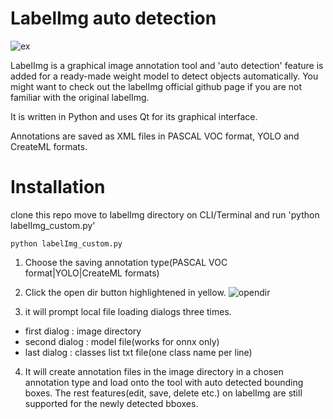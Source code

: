 # LabelImg auto detection 

![ex](https://raw.githubusercontent.com/tzutalin/labelImg/master/demo/demo3.jpg)

LabelImg is a graphical image annotation tool and 'auto detection' feature is added for a ready-made weight model to detect objects automatically. You might want to check out the labelImg official github page if you are not familiar with the original labelImg. 

It is written in Python and uses Qt for its graphical interface.

Annotations are saved as XML files in PASCAL VOC format, YOLO and CreateML formats.

# Installation

clone this repo move to labelImg directory on CLI/Terminal and run 'python labelImg_custom.py'

```
python labelImg_custom.py
```

1. Choose the saving annotation type(PASCAL VOC format|YOLO|CreateML formats)

2. Click the open dir button highlightened in yellow. 
![opendir](https://user-images.githubusercontent.com/55167422/154652796-7a7cc482-bc58-44a7-b869-2740066d557a.PNG)

3. it will prompt local file loading dialogs three times.
 - first dialog : image directory
 - second dialog : model file(works for onnx only)
 - last dialog : classes list txt file(one class name per line)
 
 4. It will create annotation files in the image directory in a chosen annotation type and load onto the tool with auto detected bounding boxes. The rest features(edit, save, delete etc.) on labelImg are still supported for the newly detected bboxes.  
